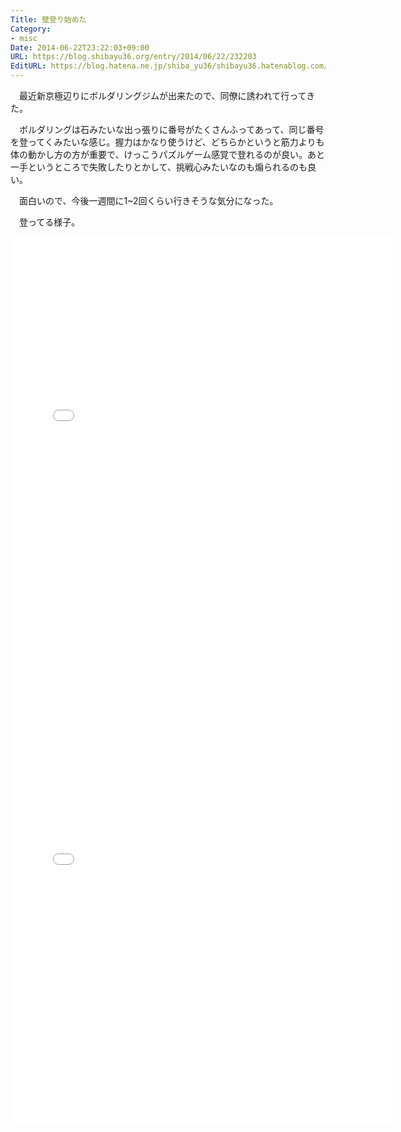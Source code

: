 ```yaml
---
Title: 壁登り始めた
Category:
- misc
Date: 2014-06-22T23:22:03+09:00
URL: https://blog.shibayu36.org/entry/2014/06/22/232203
EditURL: https://blog.hatena.ne.jp/shiba_yu36/shibayu36.hatenablog.com/atom/entry/12921228815726658102
---
```


　最近新京極辺りにボルダリングジムが出来たので、同僚に誘われて行ってきた。

　ボルダリングは石みたいな出っ張りに番号がたくさんふってあって、同じ番号を登ってくみたいな感じ。握力はかなり使うけど、どちらかというと筋力よりも体の動かし方の方が重要で、けっこうパズルゲーム感覚で登れるのが良い。あと一手というところで失敗したりとかして、挑戦心みたいなのも煽られるのも良い。

　面白いので、今後一週間に1~2回くらい行きそうな気分になった。

　登ってる様子。
<iframe src="//instagram.com/p/pV9jE1gdl_/embed/" width="612" height="710" frameborder="0" scrolling="no" allowtransparency="true"></iframe>
<iframe src="//instagram.com/p/pV-uWgAdm2/embed/" width="612" height="710" frameborder="0" scrolling="no" allowtransparency="true"></iframe>

